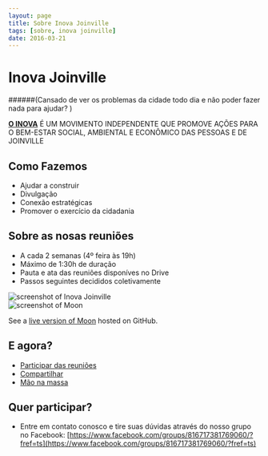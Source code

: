 ```yaml
---
layout: page
title: Sobre Inova Joinville
tags: [sobre, inova joinville]
date: 2016-03-21
---
```

    
# Inova Joinville
    
######(Cansado de ver os problemas da cidade todo dia e não poder fazer nada para ajudar? )

**[O INOVA](http://inovajoinville.github.io)** É UM MOVIMENTO INDEPENDENTE QUE PROMOVE AÇÕES PARA O BEM-ESTAR SOCIAL, AMBIENTAL E ECONÔMICO DAS PESSOAS E DE JOINVILLE

## Como Fazemos
* Ajudar a construir
* Divulgação
* Conexão estratégicas
* Promover o exercício da cidadania

## Sobre as nosas reuniões
* A cada 2 semanas (4º feira às 19h)
* Máximo de 1:30h de duração
* Pauta e ata das reuniões disponíves no Drive
* Passos seguintes decididos coletivamente

![screenshot of Inova Joinville](http://inovajoinville.github.io/assets/como_fazemos.png)    
![screenshot of Moon](https://cloud.githubusercontent.com/assets/754514/14509716/61ac6c8e-01d6-11e6-879f-8308883de790.png)

See a [live version of Moon](http://taylantatli.github.io/Moon) hosted on GitHub.

## E agora?
* [Participar das reuniões](https://www.facebook.com/groups/816717381769060/?fref=ts)
* [Compartilhar]()
* [Mão na massa]()

## Quer participar?
* Entre em contato conosco e tire suas dúvidas através do nosso grupo no Facebook:
[https://www.facebook.com/groups/816717381769060/?fref=ts](https://www.facebook.com/groups/816717381769060/?fref=ts)

